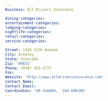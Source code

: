 ```yaml
---
Business: All Drivers Insurance

dining-categories:
entertainment-categories:
lodging-categories:
nightlife-categories:
retail-categories:
service-categories:

Street: 1416 11th Avenue
City: Greeley
State: Colorado
Zip: '80631'
Phone: (970) 353-1777
Fax:
Website: 'http://www.alldriversinsurance.com'
Contact_Name:
Contact_Email:
Coordinates: '40.416604, -104.696289'
---
```



